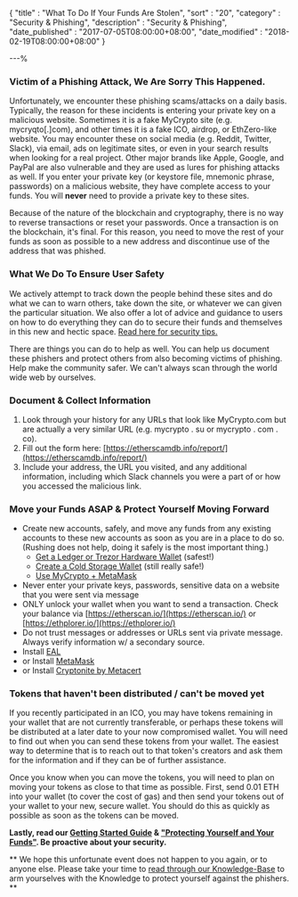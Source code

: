 {
"title"       : "What To Do If Your Funds Are Stolen",
"sort"        : "20",
"category"    : "Security & Phishing",
"description" : "Security & Phishing",
"date_published" : "2017-07-05T08:00:00+08:00",
"date_modified"  : "2018-02-19T08:00:00+08:00"
}

---%

### Victim of a Phishing Attack, We Are Sorry This Happened.

Unfortunately, we encounter these phishing scams/attacks on a daily basis. Typically, the reason for these incidents is entering your private key on a malicious website. Sometimes it is a fake MyCrypto site (e.g. mycryqto[.]com), and other times it is a fake ICO, airdrop, or EthZero-like website. You may encounter these on social media (e.g. Reddit, Twitter, Slack), via email, ads on legitimate sites, or even in your search results when looking for a real project. Other major brands like Apple, Google, and PayPal are also vulnerable and they are used as lures for phishing attacks as well. If you enter your private key (or keystore file, mnemonic phrase, passwords) on a malicious website, they have complete access to your funds.  You will **never** need to provide a private key to these sites.

Because of the nature of the blockchain and cryptography, there is no way to reverse transactions or reset your passwords. Once a transaction is on the blockchain, it's final. For this reason, you need to move the rest of your funds as soon as possible to a new address and discontinue use of the address that was phished. 

### What We Do To Ensure User Safety

We actively attempt to track down the people behind these sites and do what we can to warn others, take down the site, or whatever we can given the particular situation. We also offer a lot of advice and guidance to users on how to do everything they can do to secure their funds and themselves in this new and hectic space. [Read here for security tips.](https://support.ethereumcommonwealth.io/security/)

There are things you can do to help as well. You can help us document these phishers and protect others from also becoming victims of phishing. Help make the community safer. We can't always scan through the world wide web by ourselves.

### Document & Collect Information

1.  Look through your history for any URLs that look like MyCrypto.com but are actually a very similar URL (e.g. mycrypto . su or mycrypto . com . co).
2.  Fill out the form here: [https://etherscamdb.info/report/](https://etherscamdb.info/report/)
3.  Include your address, the URL you visited, and any additional information, including which Slack channels you were a part of or how you accessed the malicious link.

### Move your Funds ASAP & Protect Yourself Moving Forward

*   Create new accounts, safely, and move any funds from any existing accounts to these new accounts as soon as you are in a place to do so. (Rushing does not help, doing it safely is the most important thing.)
    *   [Get a Ledger or Trezor Hardware Wallet](https://support.ethereumcommonwealth.io/hardware-wallets/hardware-wallet-recommendations.html) (safest!)
    *   [Create a Cold Storage Wallet](https://support.ethereumcommonwealth.io/offline/running-mycrypto-locally.html) (still really safe!)
    *   [Use MyCrypto + MetaMask](https://support.ethereumcommonwealth.io/migration/moving-from-private-key-to-metamask.html)
*   Never enter your private keys, passwords, sensitive data on a website that you were sent via message
*   ONLY unlock your wallet when you want to send a transaction. Check your balance via [https://etherscan.io/](https://etherscan.io/) or [https://ethplorer.io/](https://ethplorer.io/)
*   Do not trust messages or addresses or URLs sent via private message. Always verify information w/ a secondary source.
*   Install [EAL](https://chrome.google.com/webstore/detail/etheraddresslookup/pdknmigbbbhmllnmgdfalmedcmcefdfn)
*   or Install [MetaMask](https://chrome.google.com/webstore/detail/metamask/nkbihfbeogaeaoehlefnkodbefgpgknn)
*   or Install [Cryptonite by Metacert](https://chrome.google.com/webstore/detail/cryptonite-by-metacert/keghdcpemohlojlglbiegihkljkgnige)

### Tokens that haven't been distributed / can't be moved yet

If you recently participated in an ICO, you may have tokens remaining in your wallet that are not currently transferable, or perhaps these tokens will be distributed at a later date to your now compromised wallet. You will need to find out when you can send these tokens from your wallet. The easiest way to determine that is to reach out to that token's creators and ask them for the information and if they can be of further assistance.

Once you know when you can move the tokens, you will need to plan on moving your tokens as close to that time as possible. First, send 0.01 ETH into your wallet (to cover the cost of gas) and then send your tokens out of your wallet to your new, secure wallet. You should do this as quickly as possible as soon as the tokens can be moved.

**Lastly, read our [Getting Started Guide](https://support.ethereumcommonwealth.io/getting-started/getting-started-new.html) & ["Protecting Yourself and Your Funds"](https://support.ethereumcommonwealth.io/getting-started/protecting-yourself-and-your-funds.html). Be proactive about your security.**

** We hope this unfortunate event does not happen to you again, or to anyone else. Please take your time to [read through our Knowledge-Base](https://support.ethereumcommonwealth.io/security/) to arm yourselves with the Knowledge to protect yourself against the phishers. **
